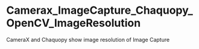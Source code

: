 # Camerax_ImageCapture_Chaquopy_OpenCV_ImageResolution
CameraX and Chaquopy show image resolution of Image Capture
